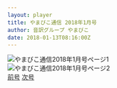 ```yaml
---
layout: player
title: やまびこ通信 2018年1月号
author: 音訳グループ やまびこ
date: 2018-01-13T08:16:00Z
---
```

<script type="text/javascript">
//<![CDATA[
$(document).ready(function(){

	new jPlayerPlaylist({
		jPlayer: "#jquery_jplayer_1",
		cssSelectorAncestor: "#jp_container_1"
	}, [
		{
			title:"やまびこ通信2018年1月号",
			mp3:"./media/tusin201801/sound0001.mp3",
			oga:"./media/tusin201801/sound0001.ogg"
		},
		{
			title:"〈12月活動報告〉",
			mp3:"./media/tusin201801/sound0002.mp3",
			oga:"./media/tusin201801/sound0002.ogg"
		},
		{
			title:"〈1月活動予定〉",
			mp3:"./media/tusin201801/sound0003.mp3",
			oga:"./media/tusin201801/sound0003.ogg"
		},
		{
			title:"〈録音図書作成〉",
			mp3:"./media/tusin201801/sound0004.mp3",
			oga:"./media/tusin201801/sound0004.ogg"
		},
		{
			title:"〈対面音訳〉",
			mp3:"./media/tusin201801/sound0005.mp3",
			oga:"./media/tusin201801/sound0005.ogg"
		},
		{
			title:"〈十条台句会〉",
			mp3:"./media/tusin201801/sound0006.mp3",
			oga:"./media/tusin201801/sound0006.ogg"
		},
		{
			title:"新入会員から",
			mp3:"./media/tusin201801/sound0007.mp3",
			oga:"./media/tusin201801/sound0007.ogg"
		},
		{
			title:"Let's try!!",
			mp3:"./media/tusin201801/sound0008.mp3",
			oga:"./media/tusin201801/sound0008.ogg"
		},
		{
			title:"終わり",
			mp3:"./media/tusin201801/sound0009.mp3",
			oga:"./media/tusin201801/sound0009.ogg"
		}
	], {
		playlistOptions: {
 		   autoPlay: true
    		},
		swfPath: "./jPlayer-2.9.2/dist/jplayer",
		supplied: "oga, mp3",
		wmode: "window",
		useStateClassSkin: true,
		autoBlur: false,
		smoothPlayBar: true,
		keyEnabled: true
	});
$("#jquery_jplayer_1").jPlayer("volume", 1);
});
//]]>
</script>
<div>
<img src="media/tusin201801-1.png" alt="やまびこ通信2018年1月号ページ1" srcset="media/tusin201801-1.svg" />
</div>
<div>
<img src="media/tusin201801-2.png" alt="やまびこ通信2018年1月号ページ2" srcset="media/tusin201801-2.svg" />
</div>
<div class="nav">
<span class="pglink"><a href="tusin201712.html">前号</a></span> <span class="pglink"><a href="tusin201802.html">次号</a></span>
</div>
